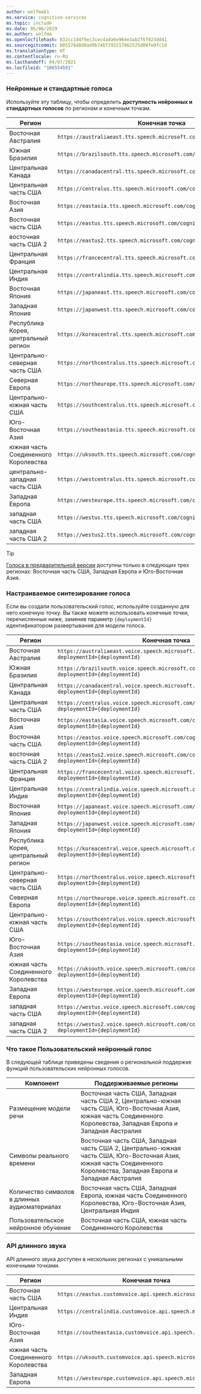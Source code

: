 ```yaml
---
author: wolfma61
ms.service: cognitive-services
ms.topic: include
ms.date: 05/06/2019
ms.author: wolfma
ms.openlocfilehash: 832cc1d4f9ec3cec4ada6e964e3ab2f6f023dd41
ms.sourcegitcommit: b0557848d0ad9b74bf293217862525d08fe0fc1d
ms.translationtype: HT
ms.contentlocale: ru-RU
ms.lasthandoff: 04/07/2021
ms.locfileid: "106554591"
---
```

### <a name="neural-and-standard-voices"></a>Нейронные и стандартные голоса

Используйте эту таблицу, чтобы определить **доступность нейронных и стандартных голосов** по регионам и конечным точкам.

| Регион | Конечная точка |
|--------|----------|
| Восточная Австралия | `https://australiaeast.tts.speech.microsoft.com/cognitiveservices/v1` |
| Южная Бразилия | `https://brazilsouth.tts.speech.microsoft.com/cognitiveservices/v1` |
| Центральная Канада | `https://canadacentral.tts.speech.microsoft.com/cognitiveservices/v1` |
| Центральная часть США | `https://centralus.tts.speech.microsoft.com/cognitiveservices/v1` |
| Восточная Азия | `https://eastasia.tts.speech.microsoft.com/cognitiveservices/v1` |
| Восточная часть США | `https://eastus.tts.speech.microsoft.com/cognitiveservices/v1` |
| восточная часть США 2 | `https://eastus2.tts.speech.microsoft.com/cognitiveservices/v1` |
| Центральная Франция | `https://francecentral.tts.speech.microsoft.com/cognitiveservices/v1` |
| Центральная Индия | `https://centralindia.tts.speech.microsoft.com/cognitiveservices/v1` |
| Восточная Япония | `https://japaneast.tts.speech.microsoft.com/cognitiveservices/v1` |
| Западная Япония | `https://japanwest.tts.speech.microsoft.com/cognitiveservices/v1` |
| Республика Корея, центральный регион | `https://koreacentral.tts.speech.microsoft.com/cognitiveservices/v1` |
| Центрально-северная часть США | `https://northcentralus.tts.speech.microsoft.com/cognitiveservices/v1` |
| Северная Европа | `https://northeurope.tts.speech.microsoft.com/cognitiveservices/v1` |
| Центрально-южная часть США | `https://southcentralus.tts.speech.microsoft.com/cognitiveservices/v1` |
| Юго-Восточная Азия | `https://southeastasia.tts.speech.microsoft.com/cognitiveservices/v1` |
| южная часть Соединенного Королевства | `https://uksouth.tts.speech.microsoft.com/cognitiveservices/v1` |
| центрально-западная часть США | `https://westcentralus.tts.speech.microsoft.com/cognitiveservices/v1` |
| Западная Европа | `https://westeurope.tts.speech.microsoft.com/cognitiveservices/v1` |
| западная часть США | `https://westus.tts.speech.microsoft.com/cognitiveservices/v1` |
| западная часть США 2 | `https://westus2.tts.speech.microsoft.com/cognitiveservices/v1` |

> [!TIP]
> [Голоса в предварительной версии](../articles/cognitive-services/Speech-Service/language-support.md#neural-voices-in-preview) доступны только в следующих трех регионах: Восточная часть США, Западная Европа и Юго-Восточная Азия.

### <a name="custom-voices"></a>Настраиваемое синтезирование голоса

Если вы создали пользовательский голос, используйте созданную для него конечную точку. Вы также можете использовать конечные точки, перечисленные ниже, заменив параметр `{deploymentId}` идентификатором развертывания для модели голоса.

| Регион | Конечная точка |
|--------|----------|
| Восточная Австралия | `https://australiaeast.voice.speech.microsoft.com/cognitiveservices/v1?deploymentId={deploymentId}` |
| Южная Бразилия | `https://brazilsouth.voice.speech.microsoft.com/cognitiveservices/v1?deploymentId={deploymentId}` |
| Центральная Канада | `https://canadacentral.voice.speech.microsoft.com/cognitiveservices/v1?deploymentId={deploymentId}` |
| Центральная часть США | `https://centralus.voice.speech.microsoft.com/cognitiveservices/v1?deploymentId={deploymentId}` |
| Восточная Азия | `https://eastasia.voice.speech.microsoft.com/cognitiveservices/v1?deploymentId={deploymentId}` |
| Восточная часть США | `https://eastus.voice.speech.microsoft.com/cognitiveservices/v1?deploymentId={deploymentId}` |
| восточная часть США 2 | `https://eastus2.voice.speech.microsoft.com/cognitiveservices/v1?deploymentId={deploymentId}` |
| Центральная Франция | `https://francecentral.voice.speech.microsoft.com/cognitiveservices/v1?deploymentId={deploymentId}` |
| Центральная Индия | `https://centralindia.voice.speech.microsoft.com/cognitiveservices/v1?deploymentId={deploymentId}` |
| Восточная Япония | `https://japaneast.voice.speech.microsoft.com/cognitiveservices/v1?deploymentId={deploymentId}` |
| Западная Япония | `https://japanwest.voice.speech.microsoft.com/cognitiveservices/v1?deploymentId={deploymentId}` |
| Республика Корея, центральный регион | `https://koreacentral.voice.speech.microsoft.com/cognitiveservices/v1?deploymentId={deploymentId}` |
| Центрально-северная часть США | `https://northcentralus.voice.speech.microsoft.com/cognitiveservices/v1?deploymentId={deploymentId}` |
| Северная Европа | `https://northeurope.voice.speech.microsoft.com/cognitiveservices/v1?deploymentId={deploymentId}` |
| Центрально-южная часть США | `https://southcentralus.voice.speech.microsoft.com/cognitiveservices/v1?deploymentId={deploymentId}` |
| Юго-Восточная Азия | `https://southeastasia.voice.speech.microsoft.com/cognitiveservices/v1?deploymentId={deploymentId}` |
| южная часть Соединенного Королевства | `https://uksouth.voice.speech.microsoft.com/cognitiveservices/v1?deploymentId={deploymentId}` |
| Западная Европа | `https://westeurope.voice.speech.microsoft.com/cognitiveservices/v1?deploymentId={deploymentId}` |
| западная часть США | `https://westus.voice.speech.microsoft.com/cognitiveservices/v1?deploymentId={deploymentId}` |
| западная часть США 2 | `https://westus2.voice.speech.microsoft.com/cognitiveservices/v1?deploymentId={deploymentId}` |

### <a name="custom-neural-voice"></a>Что такое Пользовательский нейронный голос

В следующей таблице приведены сведения о региональной поддержке функций пользовательских нейронных голосов.

| Компонент | Поддерживаемые регионы |
|---|---|
| Размещение модели речи | Восточная часть США, Западная часть США 2, Центрально-южная часть США, Юго-Восточная Азия, южная часть Соединенного Королевства, Западная Европа и Западная Австралия |
| Символы реального времени | Восточная часть США, Западная часть США 2, Центрально-южная часть США, Юго-Восточная Азия, южная часть Соединенного Королевства, Западная Европа и Западная Австралия |
| Количество символов в длинных аудиоматериалах | Восточная часть США, Западная Европа, южная часть Соединенного Королевства, Юго-Восточная Азия, Центральная Индия |
| Пользовательское нейронное обучение | Восточная часть США, южная часть Соединенного Королевства |

### <a name="long-audio-api"></a>API длинного звука

API длинного звука доступен в нескольких регионах с уникальными конечными точками.

| Регион | Конечная точка |
|--------|----------|
| Восточная часть США | `https://eastus.customvoice.api.speech.microsoft.com` |
| Центральная Индия | `https://centralindia.customvoice.api.speech.microsoft.com` |
| Юго-Восточная Азия | `https://southeastasia.customvoice.api.speech.microsoft.com` |
| южная часть Соединенного Королевства | `https://uksouth.customvoice.api.speech.microsoft.com` |
| Западная Европа | `https://westeurope.customvoice.api.speech.microsoft.com` |
